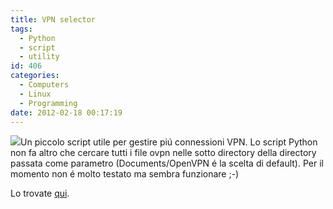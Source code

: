 ```yaml
---
title: VPN selector
tags:
  - Python
  - script
  - utility
id: 406
categories:
  - Computers
  - Linux
  - Programming
date: 2012-02-18 00:17:19
---
```


![](https://remibergsma.files.wordpress.com/2015/02/openvpn.png?w=580)Un piccolo script utile per gestire piú connessioni VPN.
Lo script Python non fa altro che cercare tutti i file ovpn nelle sotto directory della directory passata come parametro (Documents/OpenVPN é la scelta di default).
Per il momento non é molto testato ma sembra funzionare ;-)

Lo trovate [qui](https://github.com/alexmufatti/Scripts/tree/master/scripts "Scripts").